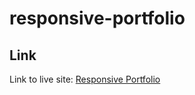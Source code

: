 # responsive-portfolio

## Link
Link to live site: [Responsive Portfolio](https://reddphoenix.github.io/responsive-portfolio/)

